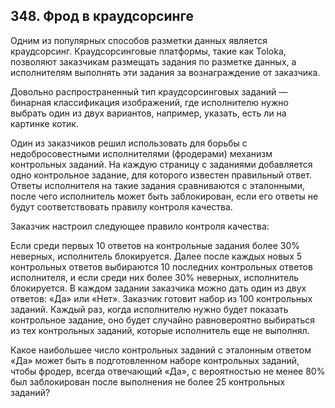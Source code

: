 ## 348. Фрод в краудсорсинге

Одним из популярных способов разметки данных является краудсорсинг. Краудсорсинговые платформы, такие как Toloka, позволяют заказчикам размещать задания по разметке данных, а исполнителям выполнять эти задания за вознаграждение от заказчика.

Довольно распространенный тип краудсорсинговых заданий — бинарная классификация изображений, где исполнителю нужно выбрать один из двух вариантов, например, указать, есть ли на картинке котик.

Один из заказчиков решил использовать для борьбы с недобросовестными исполнителями (фродерами) механизм контрольных заданий. На каждую страницу с заданиями добавляется одно контрольное задание, для которого известен правильный ответ. Ответы исполнителя на такие задания сравниваются с эталонными, после чего исполнитель может быть заблокирован, если его ответы не будут соответствовать правилу контроля качества.

Заказчик настроил следующее правило контроля качества:

Если среди первых 10 ответов на контрольные задания более 30% неверных, исполнитель блокируется.
Далее после каждых новых 5 контрольных ответов выбираются 10 последних контрольных ответов исполнителя, и если среди них более 30% неверных, исполнитель блокируется.
В каждом задании заказчика можно дать один из двух ответов: «Да» или «Нет». Заказчик готовит набор из 100 контрольных заданий. Каждый раз, когда исполнителю нужно будет показать контрольное задание, оно будет случайно равновероятно выбираться из тех контрольных заданий, которые исполнитель еще не выполнял.

Какое наибольшее число контрольных заданий с эталонным ответом «Да» может быть в подготовленном наборе контрольных заданий, чтобы фродер, всегда отвечающий «Да», с вероятностью не менее 80% был заблокирован после выполнения не более 25 контрольных заданий?
